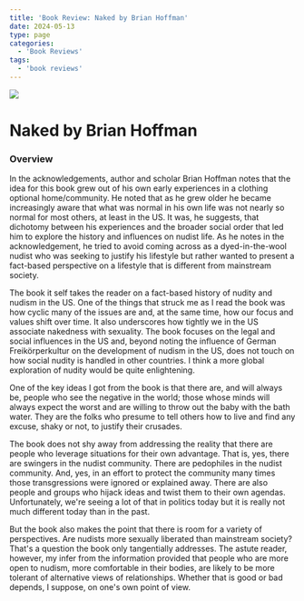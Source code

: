 ```yaml
---
title: 'Book Review: Naked by Brian Hoffman'
date: 2024-05-13
type: page
categories:
  - 'Book Reviews'
tags:
  - 'book reviews'
---
```

![](http://books.google.com/books/content?id=spwHCAAAQBAJ&printsec=frontcover&img=1&zoom=1&edge=curl&source=gbs_api)

# Naked by Brian Hoffman

### Overview

In the acknowledgements, author and scholar Brian Hoffman notes that the idea for this book grew out of his own early experiences in a clothing optional home/community. He noted that as he grew older he became increasingly aware that what was normal in his own life was not nearly so normal for most others, at least in the US.  It was, he suggests, that dichotomy between his experiences and the broader social order that led him to explore the history and influences on nudist life. As he notes in the acknowledgement, he tried to avoid coming across as a dyed-in-the-wool nudist who was seeking to justify his lifestyle but rather wanted to present a fact-based perspective on a lifestyle that is different from mainstream society.

The book it self takes the reader on a fact-based history of nudity and nudism in the US.  One of the things that struck me as I read the book was how cyclic many of the issues are and, at the same time, how our focus and values shift over time.  It also underscores how tightly we in the US associate nakedness with sexuality.  The book focuses on the legal and social influences in the US and, beyond noting the influence of German Freikörperkultur on  the development of nudism in the US, does not touch on how social nudity is handled in other countries.  I think a more global exploration of nudity would be quite enlightening.

One of the key ideas I got from the book is that there are, and will always be, people who see the negative in the world; those whose minds will always expect the worst and are willing to throw out the baby with the bath water. They are the folks who presume to tell others how to live and find any excuse, shaky or not, to justify their crusades.  

The book does not shy away from addressing the reality that there are people who leverage situations for their own advantage.  That is, yes, there are swingers in the nudist community.  There are pedophiles in the nudist community. And, yes, in an effort to protect the community many times those transgressions were ignored or explained away.  There are also people and groups who hijack ideas and twist them to their own agendas.  Unfortunately, we're seeing a lot of that in politics today but it is really not much different today than in the past.

But the book also makes the point that there is room for a variety of perspectives.  Are nudists more sexually liberated than mainstream society?  That's a question the book only tangentially addresses.  The astute reader, however, my infer from the information provided that people who are more open to nudism, more comfortable in their bodies, are likely to be more tolerant of alternative views of relationships.  Whether that is good or bad depends, I suppose, on one's own point of view.
